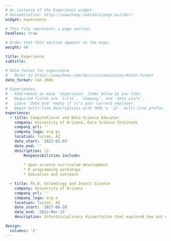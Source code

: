 ```yaml
---
# An instance of the Experience widget.
# Documentation: https://wowchemy.com/docs/page-builder/
widget: experience

# This file represents a page section.
headless: true

# Order that this section appears on the page.
weight: 40

title: Experience
subtitle:

# Date format for experience
#   Refer to https://wowchemy.com/docs/customization/#date-format
date_format: Jan 2006

# Experiences.
#   Add/remove as many `experience` items below as you like.
#   Required fields are `title`, `company`, and `date_start`.
#   Leave `date_end` empty if it's your current employer.
#   Begin multi-line descriptions with YAML's `|2-` multi-line prefix.
experience:
  - title: Computational and Data Science Educator
    company: University of Arizona, Data Science Institute
    company_url: ''
    company_logo: org-gc
    location: Tucson, AZ
    date_start: '2022-01-03'
    date_end: ''
    description: |2-
        Responsibilities include:
        
        * Open science curriculum development
        * R programming workshops
        * Education and outreach

  - title: Ph.D. Entomology and Insect Science
    company: University of Arizona
    company_url: ''
    company_logo: org-x
    location: Tucson, AZ
    date_start: '2017-06-28'
    date_end: '2022-Mar-15'
    description: Interdisciplinary dissertation that explored how ant nest shapes affect their behavior.  

design:
  columns: '2'
---
```

